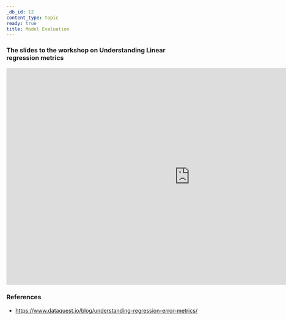 ```yaml
---
_db_id: 12
content_type: topic
ready: true
title: Model Evaluation
---
```


### The slides to the workshop on Understanding Linear regression metrics

<iframe src="https://docs.google.com/presentation/d/1CU5-GE7nMJ_IFOteka742iRG61MYm5xQ/present?token=AC4w5VhrNe2ADhq4WD-aSzWtY41pHYs9uQ%3A1582280180639&includes_info_params=1&eisi=CMzy6IC14ucCFeDB0gQdMCkP6Q#slide=id.p1" frameborder="0" width="960" height="569" allowfullscreen="true" mozallowfullscreen="true" webkitallowfullscreen="true"></iframe>

### References

- https://www.dataquest.io/blog/understanding-regression-error-metrics/
